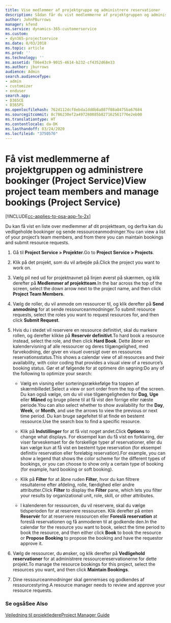```yaml
---
title: Vise medlemmer af projektgruppe og administrere reservationer
description: Sådan får du vist medlemmerne af projektgruppen og administrerer bookinger i Project Service
author: JohnPBurrows
manager: kfend
ms.service: dynamics-365-customerservice
ms.custom:
- dyn365-projectservice
ms.date: 8/03/2018
ms.topic: article
ms.prod: ''
ms.technology: ''
ms.assetid: f86e43c9-9015-4614-b232-cf4352d68e33
ms.author: jburrows
audience: Admin
search.audienceType:
- admin
- customizer
- enduser
search.app:
- D365CE
- D365PS
ms.openlocfilehash: 762d112dcf8ebda1dd8b8a887f08a8475ba67684
ms.sourcegitcommit: 8c786230ef2a497280885b827162561776e2eb00
ms.translationtype: HT
ms.contentlocale: da-DK
ms.lasthandoff: 03/24/2020
ms.locfileid: "3750576"
---
```

# <a name="view-project-team-members-and-manage-bookings-project-service"></a><span data-ttu-id="05103-103">Få vist medlemmerne af projektgruppen og administrere bookinger (Project Service)</span><span class="sxs-lookup"><span data-stu-id="05103-103">View project team members and manage bookings (Project Service)</span></span>

[!INCLUDE[cc-applies-to-psa-app-1x-2x](../includes/cc-applies-to-psa-app-1x-2x.md)]

<span data-ttu-id="05103-104">Du kan få vist en liste over medlemmer af dit projektteam, og derfra kan du vedligeholde bookinger og sende ressourceanmodninger.</span><span class="sxs-lookup"><span data-stu-id="05103-104">You can view a list of your project’s team members, and from there you can maintain bookings and submit resource requests.</span></span>  
  
1.  <span data-ttu-id="05103-105">Gå til **Project Service > Projekter**.</span><span class="sxs-lookup"><span data-stu-id="05103-105">Go to **Project Service > Projects**.</span></span>  
  
2.  <span data-ttu-id="05103-106">Klik på det projekt, som du vil arbejde på.</span><span class="sxs-lookup"><span data-stu-id="05103-106">Click the project you want to work on.</span></span>  
  
3.  <span data-ttu-id="05103-107">Vælg pil ned ud for projektnavnet på linjen øverst på skærmen, og klik derefter på **Medlemmer af projektteam**.</span><span class="sxs-lookup"><span data-stu-id="05103-107">In the bar across the top of the screen, select the down arrow next to the project name, and then click **Project Team Members**.</span></span>  
  
4.  <span data-ttu-id="05103-108">Vælg de roller, du vil anmode om ressourcer til, og klik derefter på **Send anmodning** for at sende ressourceanmodninger.</span><span class="sxs-lookup"><span data-stu-id="05103-108">To submit resource requests, select the roles you want to request resources for, and then click **Submit Request**.</span></span>  
  
5.  <span data-ttu-id="05103-109">Hvis du i stedet vil reservere en ressource definitivt, skal du markere rollen, og derefter klikke på **Reservér definitivt**.</span><span class="sxs-lookup"><span data-stu-id="05103-109">To hard book a resource instead, select the role, and then click **Hard Book**.</span></span> <span data-ttu-id="05103-110">Dette åbner en kalendervisning af alle ressourcer og deres tilgængelighed, med farvekodning, der giver en visuel oversigt over en ressources reservationsstatus.</span><span class="sxs-lookup"><span data-stu-id="05103-110">This shows a calendar view of all resources and their availability, with color coding that provides a visual view of a resource’s booking status.</span></span> <span data-ttu-id="05103-111">Gør et af følgende for at optimere din søgning:</span><span class="sxs-lookup"><span data-stu-id="05103-111">Do any of the following to optimize your search:</span></span>  
  
    -   <span data-ttu-id="05103-112">Vælg en visning eller sorteringsrækkefølge fra toppen af skærmbilledet.</span><span class="sxs-lookup"><span data-stu-id="05103-112">Select a view or sort order from the top of the screen.</span></span> <span data-ttu-id="05103-113">Du kan også vælge, om du vil vise tilgængeligheden for **Dag**, **Uge** eller **Måned** og bruge pilene til at få vist den forrige eller næste periode.</span><span class="sxs-lookup"><span data-stu-id="05103-113">You can also select whether to show availability for the **Day**, **Week**, or **Month**, and use the arrows to view the previous or next time period.</span></span> <span data-ttu-id="05103-114">Du kan bruge søgefeltet til at finde en bestemt ressource.</span><span class="sxs-lookup"><span data-stu-id="05103-114">Use the search box to find a specific resource.</span></span>  
  
    -   <span data-ttu-id="05103-115">Klik på **Indstillinger** for at få vist noget andet.</span><span class="sxs-lookup"><span data-stu-id="05103-115">Click **Options** to change what displays.</span></span> <span data-ttu-id="05103-116">For eksempel kan du få vist en forklaring, der viser farveskemaet for de forskellige typer af reservationer, eller du kan vælge kun at få vist en bestemt type reservation (for eksempel definitiv reservation eller foreløbig reservation).</span><span class="sxs-lookup"><span data-stu-id="05103-116">For example, you can show a legend that shows the color scheme for the different types of bookings, or you can choose to show only a certain type of booking (for example, hard booking or soft booking).</span></span>  
  
    -   <span data-ttu-id="05103-117">Klik på **Filter** for at åbne ruden **Filter**, hvor du kan filtrere resultaterne efter afdeling, rolle, færdighed eller andre attributter.</span><span class="sxs-lookup"><span data-stu-id="05103-117">Click **Filter** to display the **Filter** pane, which lets you filter your results by organizational unit, role, skill, or other attributes.</span></span>  
  
    -   <span data-ttu-id="05103-118">I kalenderen for ressourcen, du vil reservere, skal du vælge tidsperioden for at reservere ressourcen. Klik derefter på enten **Reservér** for at reservere ressourcen eller **Foreslå reservation** at foreslå reservationen og få anmoderen til at godkende den.</span><span class="sxs-lookup"><span data-stu-id="05103-118">In the calendar for the resource you want to book, select the time period to book the resource, and then either click **Book** to book the resource or **Propose Booking** to propose the booking and have the requestor approve it.</span></span>  
  
6.  <span data-ttu-id="05103-119">Vælg de ressourcer, du ønsker, og klik derefter på **Vedligehold reservationer** for at administrere ressourcereservationerne for dette projekt.</span><span class="sxs-lookup"><span data-stu-id="05103-119">To manage the resource bookings for this project, select the resources you want, and then click **Maintain Bookings**.</span></span>  
  
7.  <span data-ttu-id="05103-120">Dine ressourceanmodninger skal gennemses og godkendes af ressourcestyring.</span><span class="sxs-lookup"><span data-stu-id="05103-120">A resource manager needs to review and approve your resource requests.</span></span>  
  
### <a name="see-also"></a><span data-ttu-id="05103-121">Se også</span><span class="sxs-lookup"><span data-stu-id="05103-121">See Also</span></span>  
 [<span data-ttu-id="05103-122">Vejledning til projektledere</span><span class="sxs-lookup"><span data-stu-id="05103-122">Project Manager Guide</span></span>](../project-service/project-manager-guide.md)
